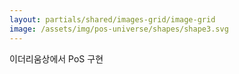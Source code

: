 ```yaml
---
layout: partials/shared/images-grid/image-grid
image: /assets/img/pos-universe/shapes/shape3.svg
---
```


이더리움상에서 PoS 구현
